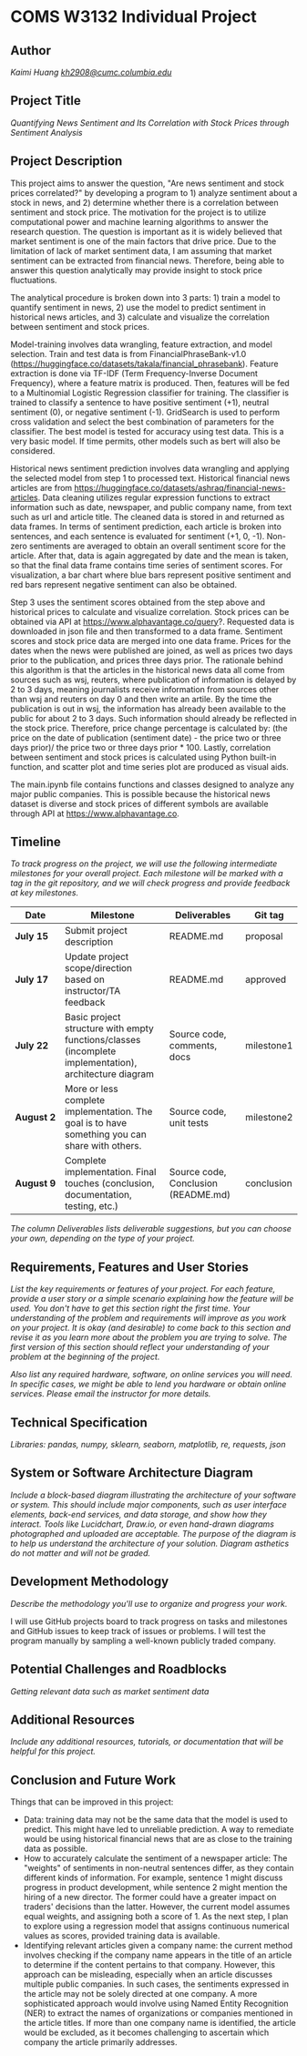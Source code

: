 # COMS W3132 Individual Project

## Author
*Kaimi Huang kh2908@cumc.columbia.edu*

## Project Title
*Quantifying News Sentiment and Its Correlation with Stock Prices through Sentiment Analysis*

## Project Description
This project aims to answer the question, "Are news sentiment and stock prices correlated?" by developing a program to 1) analyze sentiment about a stock in news, and 2) determine whether there is a correlation between sentiment and stock price. The motivation for the project is to utilize computational power and machine learning algorithms to answer the research question. The question is important as it is widely believed that market sentiment is one of the main factors that drive price. Due to the limitation of lack of market sentiment data, I am assuming that market sentiment can be extracted from financial news. Therefore, being able to answer this question analytically may provide insight to stock price fluctuations.

The analytical procedure is broken down into 3 parts: 1) train a model to quantify sentiment in news, 2) use the model to predict sentiment in historical news articles, and 3) calculate and visualize the correlation between sentiment and stock prices.

Model-training involves data wrangling, feature extraction, and model selection. Train and test data is from FinancialPhraseBank-v1.0 (https://huggingface.co/datasets/takala/financial_phrasebank). Feature extraction is done via TF-IDF (Term Frequency-Inverse Document Frequency), where a feature matrix is produced. Then, features will be fed to a Multinomial Logistic Regression classifier for training. The classifier is trained to classify a sentence to have positive sentiment (+1), neutral sentiment (0), or negative sentiment (-1). GridSearch is used to perform cross validation and select the best combination of parameters for the classifier. The best model is tested for accuracy using test data. This is a very basic model. If time permits, other models such as bert will also be considered.

Historical news sentiment prediction involves data wrangling and applying the selected model from step 1 to processed text. Historical financial news articles are from https://huggingface.co/datasets/ashraq/financial-news-articles. Data cleaning utilizes regular expression functions to extract information such as date, newspaper, and public company name, from text such as url and article title. The cleaned data is stored in and returned as data frames. In terms of sentiment prediction, each article is broken into sentences, and each sentence is evaluated for sentiment (+1, 0, -1). Non-zero sentiments are averaged to obtain an overall sentiment score for the article. After that, data is again aggregated by date and the mean is taken, so that the final data frame contains time series of sentiment scores. For visualization, a bar chart where blue bars represent positive sentiment and red bars represent negative sentiment can also be obtained.

Step 3 uses the sentiment scores obtained from the step above and historical prices to calculate and visualize correlation. Stock prices can be obtained via API at https://www.alphavantage.co/query?. Requested data is downloaded in json file and then transformed to a data frame. Sentiment scores and stock price data are merged into one data frame. Prices for the dates when the news were published are joined, as well as prices two days prior to the publication, and prices three days prior. The rationale behind this algorithm is that the articles in the historical news data all come from sources such as wsj, reuters, where publication of information is delayed by 2 to 3 days, meaning journalists receive information from sources other than wsj and reuters on day 0 and then write an artile. By the time the publication is out in wsj, the information has already been available to the public for about 2 to 3 days. Such information should already be reflected in the stock price. Therefore, price change percentage is calculated by: (the price on the date of publication (sentiment date) - the price two or three days prior)/ the price two or three days prior * 100. Lastly, correlation between sentiment and stock prices is calculated using Python built-in function, and scatter plot and time series plot are produced as visual aids.

The main.ipynb file contains functions and classes designed to analyze any major public companies. This is possible because the historical news dataset is diverse and stock prices of different symbols are available through API at https://www.alphavantage.co.


## Timeline

*To track progress on the project, we will use the following intermediate milestones for your overall project. Each milestone will be marked with a tag in the git repository, and we will check progress and provide feedback at key milestones.*

| Date               | Milestone                                                                                              | Deliverables                        | Git tag    |
|--------------------|--------------------------------------------------------------------------------------------------------|-------------------------------------|------------|
| **July&nbsp;15**   | Submit project description                                                                             | README.md                           | proposal   |
| **July&nbsp;17**   | Update project scope/direction based on instructor/TA feedback                                         | README.md                           | approved   |
| **July&nbsp;22**   | Basic project structure with empty functions/classes (incomplete implementation), architecture diagram | Source code, comments, docs         | milestone1 |
| **August&nbsp;2**  | More or less complete implementation. The goal is to have something you can share with others.         | Source code, unit tests             | milestone2 |
| **August&nbsp;9**  | Complete implementation. Final touches (conclusion, documentation, testing, etc.)                      | Source code, Conclusion (README.md) | conclusion |

*The column Deliverables lists deliverable suggestions, but you can choose your own, depending on the type of your project.*

## Requirements, Features and User Stories
*List the key requirements or features of your project. For each feature, provide a user story or a simple scenario explaining how the feature will be used. You don't have to get this section right the first time. Your understanding of the problem and requirements will improve as you work on your project. It is okay (and desirable) to come back to this section and revise it as you learn more about the problem you are trying to solve. The first version of this section should reflect your understanding of your problem at the beginning of the project.*

*Also list any required hardware, software, on online services you will need. In specific cases, we might be able to lend you hardware or obtain online services. Please email the instructor for more details.*

## Technical Specification
*Libraries: pandas, numpy, sklearn, seaborn, matplotlib, re, requests, json*

## System or Software Architecture Diagram
*Include a block-based diagram illustrating the architecture of your software or system. This should include major components, such as user interface elements, back-end services, and data storage, and show how they interact. Tools like Lucidchart, Draw.io, or even hand-drawn diagrams photographed and uploaded are acceptable. The purpose of the diagram is to help us understand the architecture of your solution. Diagram asthetics do not matter and will not be graded.*

## Development Methodology
*Describe the methodology you'll use to organize and progress your work.*

I will use GitHub projects board to track progress on tasks and milestones and GitHub issues to keep track of issues or problems. I will test the program manually by sampling a well-known publicly traded company.

## Potential Challenges and Roadblocks
*Getting relevant data such as market sentiment data*

## Additional Resources
*Include any additional resources, tutorials, or documentation that will be helpful for this project.*

## Conclusion and Future Work

Things that can be improved in this project: 
- Data: training data may not be the same data that the model is used to predict. This might have led to unreliable prediction. A way to remediate would be using historical financial news that are as close to the training data as possible.
- How to accurately calculate the sentiment of a newspaper article: The "weights" of sentiments in non-neutral sentences differ, as they contain different kinds of information. For example, sentence 1 might discuss progress in product development, while sentence 2 might mention the hiring of a new director. The former could have a greater impact on traders' decisions than the latter. However, the current model assumes equal weights, and assigning both a score of 1. As the next step, I plan to explore using a regression model that assigns continuous numerical values as scores, provided training data is available. 
- Identifying relevant articles given a company name: the current method involves checking if the company name appears in the title of an article to determine if the content pertains to that company. However, this approach can be misleading, especially when an article discusses multiple public companies. In such cases, the sentiments expressed in the article may not be solely directed at one company. A more sophisticated approach would involve using Named Entity Recognition (NER) to extract the names of organizations or companies mentioned in the article titles. If more than one company name is identified, the article would be excluded, as it becomes challenging to ascertain which company the article primarily addresses.
